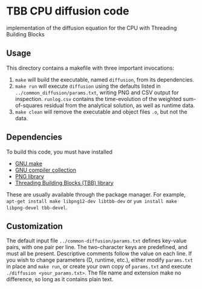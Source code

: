 # TBB CPU diffusion code

implementation of the diffusion equation for the
CPU with Threading Building Blocks

## Usage

This directory contains a makefile with three important invocations:
 1. ```make``` will build the executable, named ```diffusion```,
    from its dependencies.
 2. ```make run``` will execute ```diffusion``` using the defaults listed in
    ```../common_diffusion/params.txt```, writing PNG and CSV output for
    inspection. ```runlog.csv``` contains the time-evolution of the weighted
    sum-of-squares residual from the analytical solution, as well as runtime
    data.
 3. ```make clean``` will remove the executable and object files ```.o```,
    but not the data.

## Dependencies

To build this code, you must have installed
 * [GNU make][_make]
 * [GNU compiler collection][_gcc]
 * [PNG library][_png]
 * [Threading Building Blocks (TBB) library][_tbb]

These are usually available through the package manager. For example,
```apt-get install make libpng12-dev libtbb-dev``` or
```yum install make libpng-devel tbb-devel```.

## Customization

The default input file ```../common-diffusion/params.txt``` defines key-value
pairs, with one pair per line. The two-character keys are predefined, and must
all be present. Descriptive comments follow the value on each line. If you wish
to change parameters (D, runtime, etc.), either modify ```params.txt``` in
place and ```make run```, or create your own copy of ```params.txt``` and
execute ```./diffusion <your_params.txt>```. The file name and extension make
no difference, so long as it contains plain text.

[_make]: https://www.gnu.org/software/make/
[_gcc]:  https://gcc.gnu.org
[_png]:  http://www.libpng.org/pub/png/libpng.html
[_tbb]:  https://www.threadingbuildingblocks.org
